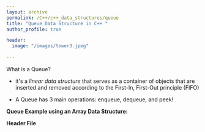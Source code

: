 ```yaml
---
layout: archive
permalink: /C++/c++_data_structures/queue
title: "Queue Data Structure in C++ "
author_profile: true

header:
  image: "/images/tower3.jpeg"
  
---
```


What is a Queue?

* it's a *linear data structure* that serves as a container of objects that are inserted and removed according to the First-In, First-Out principle (FIFO)


* A Queue has 3 main operations: enqueue, dequeue, and peek!


**Queue Example using an Array Data Structure:**


**Header File**
